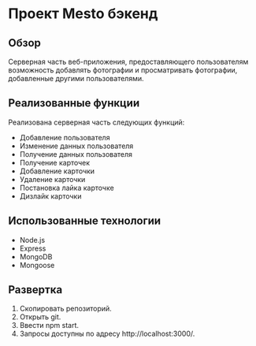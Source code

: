 # Проект Mesto бэкенд

## Обзор

Серверная часть веб-приложения, предоставляющего пользователям возможность добавлять фотографии и просматривать фотографии, добавленные другими пользователями.

## Реализованные функции

Реализована серверная часть следующих функций:

- Добавление пользователя
- Изменение данных пользователя
- Получение данных пользователя
- Получение карточек
- Добавление карточки
- Удаление карточки
- Постановка лайка карточке
- Дизлайк карточки

## Использованные технологии

- Node.js
- Express
- MongoDB
- Mongoose

## Развертка

1. Скопировать репозиторий.
2. Открыть git.
3. Ввести npm start.
4. Запросы доступны по адресу http://localhost:3000/.
